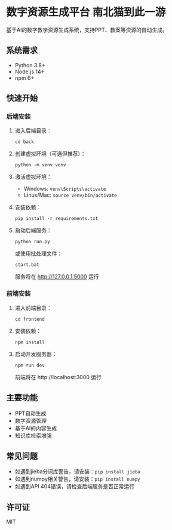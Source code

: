 # 数字资源生成平台     南北猫到此一游

基于AI的数字教学资源生成系统，支持PPT、教案等资源的自动生成。

## 系统需求

- Python 3.8+
- Node.js 14+
- npm 6+

## 快速开始

### 后端安装

1. 进入后端目录：
   ```
   cd back
   ```

2. 创建虚拟环境（可选但推荐）：
   ```
   python -m venv venv
   ```

3. 激活虚拟环境：
   - Windows: `venv\Scripts\activate`
   - Linux/Mac: `source venv/bin/activate`

4. 安装依赖：
   ```
   pip install -r requirements.txt
   ```

5. 启动后端服务：
   ```
   python run.py
   ```
   或使用批处理文件：
   ```
   start.bat
   ```
   
   服务将在 http://127.0.0.1:5000 运行

### 前端安装

1. 进入前端目录：
   ```
   cd frontend
   ```

2. 安装依赖：
   ```
   npm install
   ```

3. 启动开发服务器：
   ```
   npm run dev
   ```
   
   前端将在 http://localhost:3000 运行

## 主要功能

- PPT自动生成
- 数字资源管理
- 基于AI的内容生成
- 知识库检索增强

## 常见问题

- 如遇到jieba分词库警告，请安装：`pip install jieba`
- 如遇到numpy相关警告，请安装：`pip install numpy`
- 如遇到API 404错误，请检查后端服务是否正常运行

## 许可证

MIT